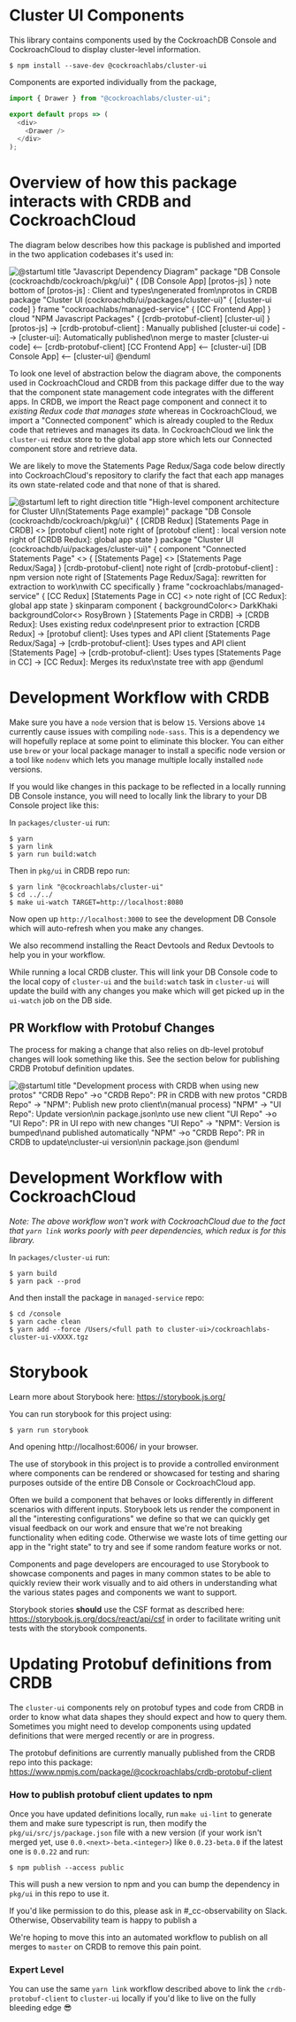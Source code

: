 # Cluster UI Components

This library contains components used by the CockroachDB Console
and CockroachCloud to display cluster-level information.

```shell
$ npm install --save-dev @cockroachlabs/cluster-ui
```

Components are exported individually from the package,

```javascript
import { Drawer } from "@cockroachlabs/cluster-ui";

export default props => (
  <div>
    <Drawer />
  </div>
);
```
# Overview of how this package interacts with CRDB and CockroachCloud

The diagram below describes how this package is published
and imported in the two application codebases it's used in:

![@startuml
title "Javascript Dependency Diagram"
package "DB Console (cockroachdb/cockroach/pkg/ui)" {
[DB Console App]
[protos-js]
}
note bottom of [protos-js] : Client and types\ngenerated from\nprotos in CRDB
package "Cluster UI (cockroachdb/ui/packages/cluster-ui)" {
[cluster-ui code]
}
frame "cockroachlabs/managed-service" {
[CC Frontend App]
}
cloud "NPM Javascript Packages" {
[crdb-protobuf-client]
[cluster-ui]
}
[protos-js] -> [crdb-protobuf-client] : Manually published
[cluster-ui code] --> [cluster-ui]: Automatically published\non merge to master
[cluster-ui code] <-- [crdb-protobuf-client]
[CC Frontend App] <-- [cluster-ui]
[DB Console App] <-- [cluster-ui]
@enduml](http://www.plantuml.com/plantuml/png/TPB1Qjj048RlUef1f_Qmw6vAI29JQ24b57ggVHZjZfMjTsUMtTc0ANttMew99HpVnEZ_Hjy_wBuePgqnDEer4BJVyHMBpJufh2aHEs9xWBN7CMDicuHsZ-Cnjtw4NhZ8aVbanUwpe7rnG_V-tANzs5N_kOM_3S3lMVuXfUqqIbbKYlbJjis_XaK91b6L2BARluGLzC4JAo0xq4EYik6Hc38gETXbYHj-YuDdw7-k7vkBPnzgKShmwzlIi_hkd2cTVSkOY-rb0bOSJOBDBcCaQD-N11nA5v5n96SAvLTlwOptFNpDmahifhOJReDK1-sFvoUOdVZvh73cR7Q3ELKPwixOK-ljqkUaCh-EkRl1mGgUa2k6S81KX-3B2xdcgXeOSxVum0eUgaf4zNR9RbWO8kMHG0KYJi07-xuOSwl9rM6cyBBTx4UvaRW_mZM6_m00)

To look one level of abstraction below the diagram above, the
components used in CockroachCloud and CRDB from this package differ
due to the way that the component state management code integrates
with the different apps. In CRDB, we import the React page component
and connect it to _existing Redux code that manages state_ whereas
in CockroachCloud, we import a "Connected component" which is already
coupled to the Redux code that retrieves and manages its data. In
CockroachCloud we link the `cluster-ui` redux store to the global
app store which lets our Connected component store and retrieve data.

We are likely to move the Statements Page Redux/Saga
code below directly into CockroachCloud's repository
to clarify the fact that each app manages its own
state-related code and that none of that is shared.

![@startuml
left to right direction
title "High-level component architecture for Cluster UI\n(Statements Page example)"
package "DB Console (cockroachdb/cockroach/pkg/ui)" {
[CRDB Redux]
[Statements Page in CRDB] <<unconnected>>
[protobuf client]
note right of [protobuf client] : local version
note right of [CRDB Redux]: global app state
}
package "Cluster UI (cockroachdb/ui/packages/cluster-ui)" {
component "Connected Statements Page" <<connected>> {
[Statements Page] <<unconnected>>
[Statements Page Redux/Saga]
}
[crdb-protobuf-client]
note right of [crdb-protobuf-client] : npm version
note right of [Statements Page Redux/Saga]: rewritten for extraction to work\nwith CC specifically
}
frame "cockroachlabs/managed-service" {
[CC Redux]
[Statements Page in CC] <<connected>>
note right of [CC Redux]: global app state
}
skinparam component {
backgroundColor<<unconnected>> DarkKhaki
backgroundColor<<connected>> RosyBrown
}
[Statements Page in CRDB] -> [CRDB Redux]: Uses existing redux code\npresent prior to extraction
[CRDB Redux] -> [protobuf client]: Uses types and API client
[Statements Page Redux/Saga] -> [crdb-protobuf-client]: Uses types and API client
[Statements Page] -> [crdb-protobuf-client]: Uses types
[Statements Page in CC] -> [CC Redux]: Merges its redux\nstate tree with app
@enduml](http://www.plantuml.com/plantuml/png/dPD1Jzj048Nl_XKZd-0G-OuGefX3KLK9WJWr73RhiRFoUcOrEoP15V-zZ4AeQn9QzPQitypi--RjPLOdEWwnYDWgA8E4RgtG146lWQdGe16X_Ffwl8ZuX14y3ua9IS69NmT5hwCWj2nGnp4h2ZpSBEdaNftYWAGPRbs7W5itf8YdPL4avtixAg-le6RA715EFFjUsFbriwhUVrUfxwend9Rmim3uKT-zLjnXCsuVxUzyH20mnIESdu_acGYzOdDnOTeahBmQM_0n8AdL4ok-6URsemBE8B9t4PvGih6OLqolSmPTv9MBu5A2RFSgNeg9qzze_dGwXkfDaok_qopsVYUeothl1cQcorUp4wjM1n_HV41oKBNpKjsxpXcV5-FcfLajzcWMH-0TbXb1IiDnVf-CFmF1ZGHL98iMu5R5MIJ9KhfXwPUq2Rg6keQSq8SsU1VZir5lnGq8vJlcw5Qv6Xov3fj5HdaA7lU1glyIfzh8JRaTI47zQGPo7oWvSSDadJPxvNpV2O_Kr1nPPlk1QoVzjxNhmo7fL7Z7-VbAU4CsxFYJM5pCylgGCGDkGzP07OYTWkS6bvG4izqoIM01vGdyOjh3UivVpRwnFYVCuAY1BxStRz-AuhEDMxTvZFwZvJ_sEOAgtfLFLleTfSCCGVEEqPAorO4A8bW2RTl59L8p3l4N)


# Development Workflow with CRDB

Make sure you have a `node` version that is below `15`. Versions
above `14` currently cause issues with compiling `node-sass`. This
is a dependency we will hopefully replace at some point to eliminate
this blocker. You can either use `brew` or your local package
manager to install a specific node version or a tool like `nodenv`
which lets you manage multiple locally installed `node` versions.

If you would like changes in this package to be reflected
in a locally running DB Console instance, you will need to
locally link the library to your DB Console project like this:

In `packages/cluster-ui` run:

```shell
$ yarn
$ yarn link
$ yarn run build:watch
```

Then in `pkg/ui` in CRDB repo run:

```shell
$ yarn link "@cockroachlabs/cluster-ui"
$ cd ../../
$ make ui-watch TARGET=http://localhost:8080
```

Now open up `http://localhost:3000` to see the development
DB Console which will auto-refresh when you make any changes.

We also recommend installing the React Devtools
and Redux Devtools to help you in your workflow.

While running a local CRDB cluster. This will link your DB Console
code to the local copy of `cluster-ui` and the `build:watch` task
in `cluster-ui` will update the build with any changes you make
which will get picked up in the `ui-watch` job on the DB side.

## PR Workflow with Protobuf Changes

The process for making a change that also relies on db-level
protobuf changes will look something like this. See the
section below for publishing CRDB Protobuf definition updates.

![@startuml
title "Development process with CRDB when using new protos"
"CRDB Repo" ->o "CRDB Repo": PR in CRDB with new protos
"CRDB Repo" -> "NPM": Publish new proto client\n(manual process)
"NPM" -> "UI Repo": Update version\nin package.json\nto use new client
"UI Repo" ->o "UI Repo": PR in UI repo with new changes
"UI Repo" -> "NPM": Version is bumped\nand published automatically
"NPM" ->o "CRDB Repo": PR in CRDB to update\ncluster-ui version\nin package.json
@enduml](http://www.plantuml.com/plantuml/png/VP2nJiD038RtF8ML2ORo00oeWYuCe2fIcRAu5ointFbEiQyHRqzpKPK82SO_yMT__-tLSBGSV6Lidg0-q8LyJ87488tHaIfCR0EyD8Tdc0OIoChIWz0q3rZKkghBpuPIh67t566J7-7O0Ck2bqKh-8k3-ltuDWFvx5atW-0yarWhTm4bex-9tLU5AEZfzNRlb3eqWWkDob5QOO64xWjxUlZK-OD5o4fb_RAuAlHglwJL_Ph7QrxrtO3IaswurVvZkGkiSCuXKTSAIWTfAKKTOBOOqDYXzz-bmV-FDkkMIgqudzLet6N-irwr9-boy3y0)

# Development Workflow with CockroachCloud

_Note: The above workflow won't work with CockroachCloud
due to the fact that `yarn link` works poorly with
peer dependencies, which redux is for this library._

In `packages/cluster-ui` run:

```shell
$ yarn build
$ yarn pack --prod
```

And then install the package in `managed-service` repo:

```shell
$ cd /console
$ yarn cache clean
$ yarn add --force /Users/<full path to cluster-ui>/cockroachlabs-cluster-ui-vXXXX.tgz
```

# Storybook

Learn more about Storybook here: https://storybook.js.org/

You can run storybook for this project using:

```shell
$ yarn run storybook
```

And opening http://localhost:6006/ in your browser.

The use of storybook in this project is to provide
a controlled environment where components can be
rendered or showcased for testing and sharing purposes
outside of the entire DB Console or CockroachCloud app.

Often we build a component that behaves or looks differently in
different scenarios with different inputs. Storybook lets us
render the component in all the "interesting configurations" we
define so that we can quickly get visual feedback on our work
and ensure that we're not breaking functionality when editing
code. Otherwise we waste lots of time getting our app in the
"right state" to try and see if some random feature works or not.

Components and page developers are encouraged to use Storybook to
showcase components and pages in many common states to be able to
quickly review their  work visually and to aid others in understanding
what the various states pages and components we want to support.

Storybook stories **should** use the CSF format as described
here: https://storybook.js.org/docs/react/api/csf in order to
facilitate writing unit tests with the storybook components.

# Updating Protobuf definitions from CRDB

The `cluster-ui` components rely on protobuf types and code from
CRDB in order to know what data shapes they should expect and how
to query them. Sometimes you might need to develop components using
updated definitions that were merged recently or are in progress.

The protobuf definitions are currently manually
published from the CRDB repo into this package:
https://www.npmjs.com/package/@cockroachlabs/crdb-protobuf-client

### How to publish protobuf client updates to npm

Once you have updated definitions locally, run `make ui-lint`
to generate them and make sure typescript is run, then modify
the `pkg/ui/src/js/package.json` file with a new version (if
your work isn't merged yet, use `0.0.<next>-beta.<integer>`)
like `0.0.23-beta.0` if the latest one is `0.0.22` and run:

```shell
$ npm publish --access public
```

This will push a new version to npm and you can bump
the dependency in `pkg/ui` in this repo to use it.

If you'd like permission to do this, please ask in #_cc-observability
on Slack. Otherwise, Observability team is happy to publish a

We're hoping to move this into an automated workflow to publish
on all merges to `master` on CRDB to remove this pain point.

### Expert Level

You can use the same `yarn link` workflow described above to
link the `crdb-protobuf-client` to `cluster-ui` locally if
you'd like to live on the fully bleeding edge :sunglasses:

